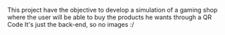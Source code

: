 This project have the objective to develop a simulation of a gaming shop
where the user will be able to buy the products he wants through a QR Code
It's just the back-end, so no images :/
